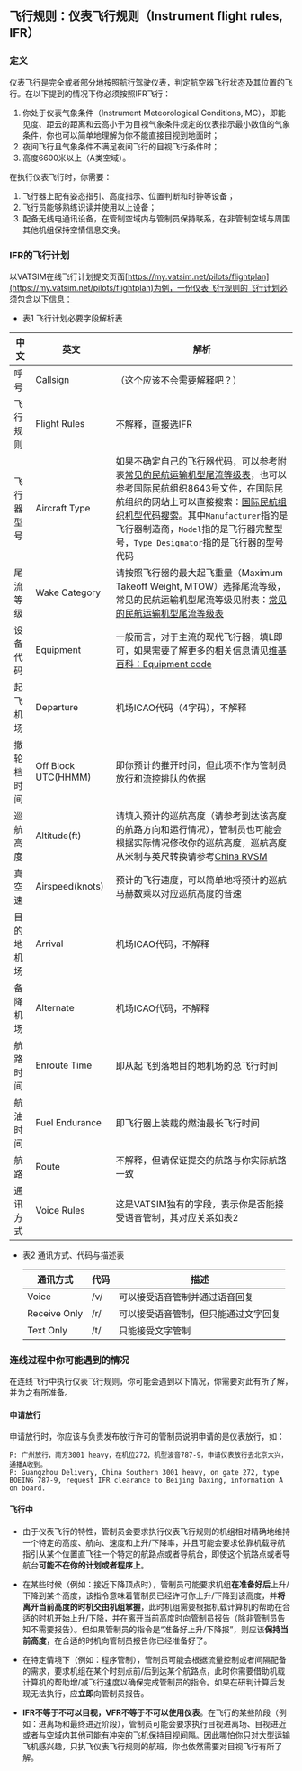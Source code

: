 ## 飞行规则：仪表飞行规则（Instrument flight rules, IFR）

### 定义
仪表飞行是完全或者部分地按照航行驾驶仪表，判定航空器飞行状态及其位置的飞行。在以下提到的情况下你必须按照IFR飞行：
  1. 你处于仪表气象条件（Instrument Meteorological Conditions,IMC），即能见度、距云的距离和云高小于为目视气象条件规定的仪表指示最小数值的气象条件，你也可以简单地理解为你不能直接目视到地面时；
  2. 夜间飞行且气象条件不满足夜间飞行的目视飞行条件时；
  3. 高度6600米以上（A类空域）。

在执行仪表飞行时，你需要：
  1. 飞行器上配有姿态指引、高度指示、位置判断和时钟等设备；
  2. 飞行员能够熟练识读并使用以上设备；
  3. 配备无线电通讯设备，在管制空域内与管制员保持联系，在非管制空域与周围其他机组保持空情信息交换。

### IFR的飞行计划
以VATSIM在线飞行计划提交页面[https://my.vatsim.net/pilots/flightplan](https://my.vatsim.net/pilots/flightplan)为例，一份仪表飞行规则的飞行计划必须包含以下信息：

* 表1 飞行计划必要字段解析表

中文|英文|解析
--|--|--
呼号|Callsign|（这个应该不会需要解释吧？）
飞行规则|Flight Rules|不解释，直接选IFR
飞行器型号|Aircraft Type|如果不确定自己的飞行器代码，可以参考附表[常见的民航运输机型尾流等级表](AircraftsTable.md)，也可以参考国际民航组织8643号文件，在国际民航组织的网站上可以直接搜索：[国际民航组织机型代码搜索](https://www.icao.int/publications/DOC8643/Pages/Search.aspx)。其中`Manufacturer`指的是飞行器制造商，`Model`指的是飞行器完整型号，`Type Designator`指的是飞行器的型号代码
尾流等级|Wake Category|请按照飞行器的最大起飞重量（Maximum Takeoff Weight, MTOW）选择尾流等级，常见的民航运输机型尾流等级见附表：[常见的民航运输机型尾流等级表](AircraftsTable.md)
设备代码|Equipment|一般而言，对于主流的现代飞行器，填L即可，如果需要了解更多的相关信息请见[维基百科：Equipment code](https://en.wikipedia.org/wiki/Equipment_codes)
起飞机场|Departure|机场ICAO代码（4字码），不解释
撤轮档时间|Off Block UTC(HHMM)|即你预计的推开时间，但此项不作为管制员放行和流控排队的依据
巡航高度|Altitude(ft)|请填入预计的巡航高度（请参考到达该高度的航路方向和运行情况），管制员也可能会根据实际情况修改你的巡航高度，巡航高度从米制与英尺转换请参考[China RVSM](https://www.vatprc.net/rvsm)
真空速|Airspeed(knots)|预计的飞行速度，可以简单地将预计的巡航马赫数乘以对应巡航高度的音速
目的地机场|Arrival|机场ICAO代码，不解释
备降机场|Alternate|机场ICAO代码，不解释
航路时间|Enroute Time|即从起飞到落地目的地机场的总飞行时间
航油时间|Fuel Endurance|即飞行器上装载的燃油最长飞行时间
航路|Route|不解释，但请保证提交的航路与你实际航路一致
通讯方式|Voice Rules|这是VATSIM独有的字段，表示你是否能接受语音管制，其对应关系如表2

* 表2 通讯方式、代码与描述表

  通讯方式|代码|描述
  ----|--|--
  Voice|/v/|可以接受语音管制并通过语音回复
  Receive Only|/r/|可以接受语音管制，但只能通过文字回复
  Text Only|/t/|只能接受文字管制

### 连线过程中你可能遇到的情况

在连线飞行中执行仪表飞行规则，你可能会遇到以下情况，你需要对此有所了解，并为之有所准备。

#### 申请放行

申请放行时，你应该与负责发布放行许可的管制员说明申请的是仪表放行，如：
```
P: 广州放行，南方3001 heavy，在机位272，机型波音787-9，申请仪表放行去北京大兴，通播A收到。
P: Guangzhou Delivery, China Southern 3001 heavy, on gate 272, type BOEING 787-9, request IFR clearance to Beijing Daxing, information A on board.
```

#### 飞行中

* 由于仪表飞行的特性，管制员会要求执行仪表飞行规则的机组相对精确地维持一个特定的高度、航向、速度和上升/下降率，并且可能会要求依靠机载导航指引从某个位置直飞往一个特定的航路点或者导航台，即使这个航路点或者导航台**可能不在你的计划或者程序上**。

* 在某些时候（例如：接近下降顶点时），管制员可能要求机组**在准备好后**上升/下降到某个高度，该指令意味着管制员已经许可你上升/下降到该高度，并**将离开当前高度的时机交由机组掌握**，此时机组需要根据机载计算机的帮助在合适的时机开始上升/下降，并在离开当前高度时向管制员报告（除非管制员告知不需要报告）。但如果管制员的指令是“准备好上升/下降报”，则应该**保持当前高度**，在合适的时机向管制员报告你已经准备好了。

* 在特定情境下（例如：程序管制），管制员可能会根据流量控制或者间隔配备的需求，要求机组在某个时刻点前/后到达某个航路点，此时你需要借助机载计算机的帮助增/减飞行速度以确保完成管制员的指令。如果在研判计算后发现无法执行，应**立即**向管制员报告。

* **IFR不等于不可以目视，VFR不等于不可以使用仪表**。在飞行的某些阶段（例如：进离场和最终进近阶段），管制员可能会要求执行目视进离场、目视进近或者与空域内其他可能有冲突的飞机保持目视间隔。因此哪怕你只对大型运输飞机感兴趣，只执飞仪表飞行规则的航班，你也依然需要对目视飞行有所了解。